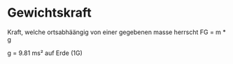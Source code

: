 # Gewichtskraft
Kraft, welche ortsabhäängig von einer gegebenen masse herrscht
FG = m \* g

g = 9.81 ms² auf Erde (1G)